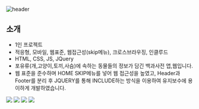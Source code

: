 ![header](https://capsule-render.vercel.app/api?type=venom&color=timeGradient&height=200&section=header&text=Mammalia&fontSize=90&fontColor=222)

## 소개
* 1인 프로젝트
* 적응형, 모바일, 웹표준, 웹접근성(skip메뉴), 크로스브라우징, 인클루드
* HTML, CSS, JS, JQuery
* 포유류(개,고양이,토끼,사슴)에 속하는 동물들의 정보가 담긴 백과사전 앱,웹입니다.
* 웹 표준을 준수하며 HOME SKIP메뉴를 넣어 웹 접근성을 높였고, Header과 Footer를 분리 후 JQUERY를 통해 INCLUDE하는 방식을 이용하여 유지보수에 용이하게 개발하였습니다.

<img src="https://img.shields.io/badge/html5-E34F26?style=for-the-badge&logo=html5&logoColor=white"> <img src="https://img.shields.io/badge/css-1572B6?style=for-the-badge&logo=css3&logoColor=white"> <img src="https://img.shields.io/badge/javascript-F7DF1E?style=for-the-badge&logo=javascript&logoColor=black"> <img src="https://img.shields.io/badge/jquery-0769AD?style=for-the-badge&logo=jquery&logoColor=white">
